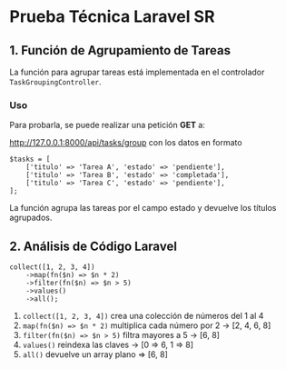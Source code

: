 # Prueba Técnica Laravel SR

## 1. Función de Agrupamiento de Tareas

La función para agrupar tareas está implementada en el controlador `TaskGroupingController`.

### Uso

Para probarla, se puede realizar una petición **GET** a:

 http://127.0.0.1:8000/api/tasks/group con los datos en formato
```
$tasks = [
    ['titulo' => 'Tarea A', 'estado' => 'pendiente'],
    ['titulo' => 'Tarea B', 'estado' => 'completada'],
    ['titulo' => 'Tarea C', 'estado' => 'pendiente'],
];
```
La función agrupa las tareas por el campo estado y devuelve los títulos agrupados.

## 2. Análisis de Código Laravel
```
collect([1, 2, 3, 4])​
    ->map(fn($n) => $n * 2)​
    ->filter(fn($n) => $n > 5)​
    ->values()​
    ->all();
```

1. ```collect([1, 2, 3, 4])​``` crea una colección de números del 1 al 4
2. ```map(fn($n) => $n * 2)```​ multiplica cada número por 2 -> [2, 4, 6, 8]
3. ```filter(fn($n) => $n > 5)```​ filtra mayores a 5 -> [6, 8]
4. ```values()```​ reindexa las claves -> [0 => 6, 1 => 8]
5. ```all()``` devuelve un array plano => [6, 8]